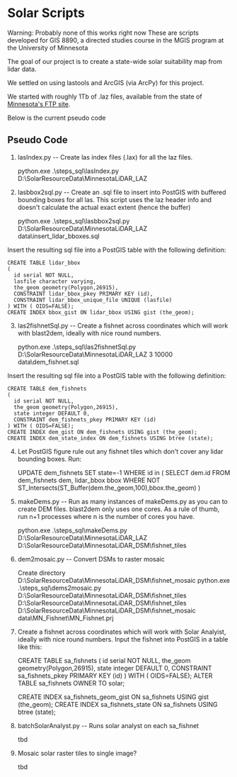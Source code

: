 Solar Scripts 
=============

Warning: Probably none of this works right now
These are scripts developed for GIS 8890, a directed studies course in the MGIS program at the University of Minnesota

The goal of our project is to create a state-wide solar suitability map from lidar data.

We settled on using lastools and ArcGIS (via ArcPy) for this project. 

We started with roughly 1Tb of .laz files, available from the state of [Minnesota's FTP site](http://www.mngeo.state.mn.us/chouse/elevation/lidar.html).

Below is the current pseudo code

Pseudo Code 
-----------
 
1. lasIndex.py -- Create las index files (.lax) for all the laz files.

    python.exe .\steps_sql\lasIndex.py D:\SolarResourceData\MinnesotaLiDAR_LAZ

2. lasbbox2sql.py -- Create an .sql file to insert into PostGIS with buffered bounding boxes for all las. This script uses the laz header info and doesn't calculate the actual exact extent (hence the buffer)

    python.exe .\steps_sql\lasbbox2sql.py D:\SolarResourceData\MinnesotaLiDAR_LAZ data\insert_lidar_bboxes.sql

Insert the resulting sql file into a PostGIS table with the following definition:

    CREATE TABLE lidar_bbox
    (
      id serial NOT NULL,
      lasfile character varying,
      the_geom geometry(Polygon,26915),
      CONSTRAINT lidar_bbox_pkey PRIMARY KEY (id),
      CONSTRAINT lidar_bbox_unique_file UNIQUE (lasfile)
    ) WITH ( OIDS=FALSE);
    CREATE INDEX bbox_gist ON lidar_bbox USING gist (the_geom);

3. las2fishnetSql.py -- Create a fishnet across coordinates which will work with blast2dem, ideally with nice round numbers.

    python.exe .\steps_sql\las2fishnetSql.py D:\SolarResourceData\MinnesotaLiDAR_LAZ 3 10000 data\dem_fishnet.sql

Insert the resulting sql file into a PostGIS table with the following definition:

    CREATE TABLE dem_fishnets
    (
      id serial NOT NULL,
      the_geom geometry(Polygon,26915),
      state integer DEFAULT 0,
      CONSTRAINT dem_fishnets_pkey PRIMARY KEY (id)
    ) WITH ( OIDS=FALSE);
    CREATE INDEX dem_gist ON dem_fishnets USING gist (the_geom);
    CREATE INDEX dem_state_index ON dem_fishnets USING btree (state);

4. Let PostGIS figure rule out any fishnet tiles which don't cover any lidar bounding boxes. Run: 

    UPDATE dem_fishnets 
    SET state=-1 
    WHERE id in (
        SELECT dem.id FROM 
        dem_fishnets dem, 
        lidar_bbox bbox
        WHERE NOT
        ST_Intersects(ST_Buffer(dem.the_geom,100),bbox.the_geom)
    )

5. makeDems.py -- Run as many instances of makeDems.py as you can to create DEM files. blast2dem only uses one cores. As a rule of thumb, run n+1 processes where n is the number of cores you have. 

    python.exe .\steps_sql\makeDems.py D:\SolarResourceData\MinnesotaLiDAR_LAZ D:\SolarResourceData\MinnesotaLiDAR_DSM\fishnet_tiles 

5. dem2mosaic.py -- Convert DSMs to raster mosaic

    Create directory D:\SolarResourceData\MinnesotaLiDAR_DSM\fishnet_mosaic
    python.exe .\steps_sql\dems2mosaic.py D:\SolarResourceData\MinnesotaLiDAR_DSM\fishnet_tiles D:\SolarResourceData\MinnesotaLiDAR_DSM\fishnet_tiles D:\SolarResourceData\MinnesotaLiDAR_DSM\fishnet_mosaic data\MN_Fishnet\MN_Fishnet.prj

6. Create a fishnet across coordinates which will work with Solar Analyist, ideally with nice round numbers. Input the fishnet into PostGIS in a table like this:
    
    CREATE TABLE sa_fishnets
    (
      id serial NOT NULL,
      the_geom geometry(Polygon,26915),
      state integer DEFAULT 0,
      CONSTRAINT sa_fishnets_pkey PRIMARY KEY (id)
    ) WITH ( OIDS=FALSE);
    ALTER TABLE sa_fishnets OWNER TO solar;
    
    CREATE INDEX sa_fishnets_geom_gist ON sa_fishnets USING gist (the_geom);
    CREATE INDEX sa_fishnets_state ON sa_fishnets USING btree (state);


7. batchSolarAnalyst.py -- Runs solar analyst on each sa_fishnet

    tbd

8. Mosaic solar raster tiles to single image?

    tbd
